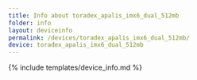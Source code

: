 ```yaml
---
title: Info about toradex_apalis_imx6_dual_512mb
folder: info
layout: deviceinfo
permalink: /devices/toradex_apalis_imx6_dual_512mb/
device: toradex_apalis_imx6_dual_512mb
---
```

{% include templates/device_info.md %}
